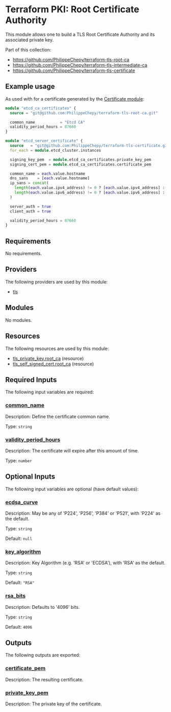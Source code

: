 # Terraform PKI: Root Certificate Authority

This module allows one to build a TLS Root Certificate Authority and its associated private key.

Part of this collection:
- https://github.com/PhilippeChepy/terraform-tls-root-ca
- https://github.com/PhilippeChepy/terraform-tls-intermediate-ca
- https://github.com/PhilippeChepy/terraform-tls-certificate

## Example usage

As used with for a certificate generated by the [Certificate module](https://github.com/PhilippeChepy/terraform-tls-certificate):

```terraform
module "etcd_ca_certificates" {
  source = "git@github.com:PhilippeChepy/terraform-tls-root-ca.git"

  common_name           = "Etcd CA"
  validity_period_hours = 87660
}

module "etcd_server_certificate" {
  source   = "git@github.com:PhilippeChepy/terraform-tls-certificate.git"
  for_each = module.etcd_cluster.instances

  signing_key_pem  = module.etcd_ca_certificates.private_key_pem
  signing_cert_pem = module.etcd_ca_certificates.certificate_pem

  common_name = each.value.hostname
  dns_sans    = [each.value.hostname]
  ip_sans = concat(
    length(each.value.ipv4_address) != 0 ? [each.value.ipv4_address] : [],
    length(each.value.ipv6_address) != 0 ? [each.value.ipv6_address] : [],
  )

  server_auth = true
  client_auth = true

  validity_period_hours = 87660
}
```
<!-- BEGIN_TF_DOCS -->
## Requirements

No requirements.

## Providers

The following providers are used by this module:

- <a name="provider_tls"></a> [tls](#provider\_tls)

## Modules

No modules.

## Resources

The following resources are used by this module:

- [tls_private_key.root_ca](https://registry.terraform.io/providers/hashicorp/tls/latest/docs/resources/private_key) (resource)
- [tls_self_signed_cert.root_ca](https://registry.terraform.io/providers/hashicorp/tls/latest/docs/resources/self_signed_cert) (resource)

## Required Inputs

The following input variables are required:

### <a name="input_common_name"></a> [common\_name](#input\_common\_name)

Description: Define the certificate common name.

Type: `string`

### <a name="input_validity_period_hours"></a> [validity\_period\_hours](#input\_validity\_period\_hours)

Description: The certificate will expire after this amount of time.

Type: `number`

## Optional Inputs

The following input variables are optional (have default values):

### <a name="input_ecdsa_curve"></a> [ecdsa\_curve](#input\_ecdsa\_curve)

Description: May be any of 'P224', 'P256', 'P384' or 'P521', with 'P224' as the default.

Type: `string`

Default: `null`

### <a name="input_key_algorithm"></a> [key\_algorithm](#input\_key\_algorithm)

Description: Key Algorithm (e.g. 'RSA' or 'ECDSA'), with 'RSA' as the default.

Type: `string`

Default: `"RSA"`

### <a name="input_rsa_bits"></a> [rsa\_bits](#input\_rsa\_bits)

Description: Defaults to '4096' bits.

Type: `string`

Default: `4096`

## Outputs

The following outputs are exported:

### <a name="output_certificate_pem"></a> [certificate\_pem](#output\_certificate\_pem)

Description: The resulting certificate.

### <a name="output_private_key_pem"></a> [private\_key\_pem](#output\_private\_key\_pem)

Description: The private key of the certificate.
<!-- END_TF_DOCS -->